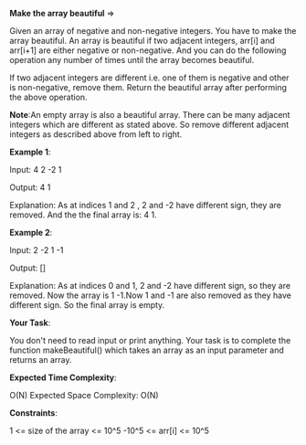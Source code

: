 **Make the array beautiful** =>

Given an array of negative and non-negative integers. You have to make the array beautiful. An array is beautiful if two adjacent integers, arr[i] and arr[i+1] are either negative or non-negative. And you can do the following operation any number of times until the array becomes beautiful.

If two adjacent integers are different i.e. one of them is negative and other is non-negative, remove them. Return the beautiful array after performing the above operation.

**Note**:An empty array is also a beautiful array. There can be many adjacent integers which are different as stated above. So remove different adjacent integers as described above from left to right.

**Example 1**:

Input: 4 2 -2 1 

Output: 4 1 

Explanation: As at indices 1 and 2 , 2 and -2 have different sign, they are removed. And the the final array is: 4 1. 

**Example 2**:

Input: 2 -2 1 -1 

Output: [] 

Explanation: As at indices 0 and 1, 2 and -2 have different sign, so they are removed. Now the array is 1 -1.Now 1 and -1 are also removed as they have different sign. So the final array is empty. 

**Your Task**: 

You don't need to read input or print anything. Your task is to complete the function makeBeautiful() which takes an array as an input parameter and returns an array.

**Expected Time Complexity**: 

O(N) Expected Space Complexity: O(N)

**Constraints**: 

1 <= size of the array <= 10^5 -10^5 <= arr[i] <= 10^5